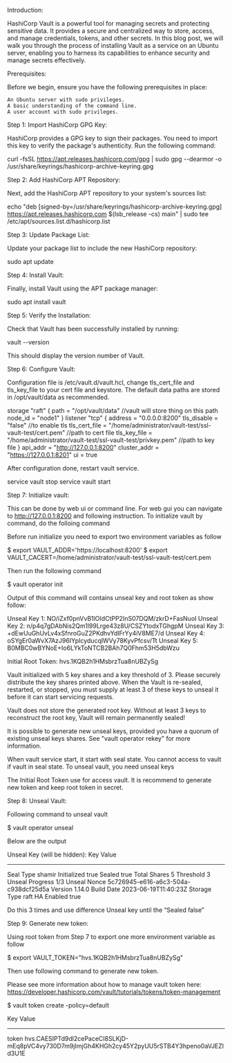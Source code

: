 Introduction:

HashiCorp Vault is a powerful tool for managing secrets and protecting sensitive data. It provides a secure and centralized way to store, access, and manage credentials, tokens, and other secrets. In this blog post, we will walk you through the process of installing Vault as a service on an Ubuntu server, enabling you to harness its capabilities to enhance security and manage secrets effectively.

Prerequisites:

Before we begin, ensure you have the following prerequisites in place:

    An Ubuntu server with sudo privileges.
    A basic understanding of the command line.
    A user account with sudo privileges.

Step 1: Import HashiCorp GPG Key:

HashiCorp provides a GPG key to sign their packages. You need to import this key to verify the package's authenticity. Run the following command:

curl -fsSL https://apt.releases.hashicorp.com/gpg | sudo gpg --dearmor -o /usr/share/keyrings/hashicorp-archive-keyring.gpg

Step 2: Add HashiCorp APT Repository:

Next, add the HashiCorp APT repository to your system's sources list:

echo "deb [signed-by=/usr/share/keyrings/hashicorp-archive-keyring.gpg] https://apt.releases.hashicorp.com $(lsb_release -cs)
 main"
 | sudo tee
 /etc/apt/sources.list.d/hashicorp.list

Step 3: Update Package List:

Update your package list to include the new HashiCorp repository:

sudo apt update

Step 4: Install Vault:

Finally, install Vault using the APT package manager:

sudo apt install vault

Step 5: Verify the Installation:

Check that Vault has been successfully installed by running:

vault --version

This should display the version number of Vault.

Step 6: Configure Vault:

Configuration file is /etc/vault.d/vault.hcl, change tls_cert_file and tls_key_file to your cert file and keystore. The default data paths are stored in /opt/vault/data as recommended. 

storage "raft" {
  path    = "/opt/vault/data"  //vault will store thing on this path
  node_id = "node1"
}
listener "tcp" {
  address     = "0.0.0.0:8200"
  tls_disable = "false"               //to enable tls
  tls_cert_file = "/home/administrator/vault-test/ssl-vault-test/cert.pem" //path to cert file
  tls_key_file = "/home/administrator/vault-test/ssl-vault-test/privkey.pem" //path to key file
}
api_addr = "http://127.0.0.1:8200"
cluster_addr = "https://127.0.0.1:8201"
ui = true

After configuration done, restart vault service.

service vault stop
service vault start

Step 7: Initialize vault:

This can be done by web ui or command line. For web gui you can navigate to http://127.0.0.1:8200 and following instruction. To initialize vault by command, do the folloing command

Before run initialize you need to export two environment variables as follow

$ export VAULT_ADDR='https://localhost:8200'
$ export VAULT_CACERT=/home/administrator/vault-test/ssl-vault-test/cert.pem

Then run the following command

$ vault operator init

Output of this command will contains unseal key and root token as show follow:

Unseal Key 1: NO/iZxf0pnVvB1lOIdCtPP2InS07DQM/zkrD+FasNuoI
Unseal Key 2: n/p4q7gDAbNis2Qm1l99Lrge43z8U/CSZYtodxTGhgpM
Unseal Key 3: +dEwUuGhUvLv4xSfnroGuZ2PKdhvYdlFrYy4iV8ME7/d
Unseal Key 4: oSYgEr0aWvX7AzJ96IYpIcyducqlWVy78KyvPfcsv/Tt
Unseal Key 5: B0MBC0wBYNoE+Io6LYkToNTCB2BAh7Q0Fhm53H5dbWzu

Initial Root Token: hvs.1KQB2h1HMsbrzTua8nUBZySg

Vault initialized with 5 key shares and a key threshold of 3. Please securely
distribute the key shares printed above. When the Vault is re-sealed,
restarted, or stopped, you must supply at least 3 of these keys to unseal it
before it can start servicing requests.

Vault does not store the generated root key. Without at least 3 keys to
reconstruct the root key, Vault will remain permanently sealed!

It is possible to generate new unseal keys, provided you have a quorum of
existing unseal keys shares. See "vault operator rekey" for more information.

When vault service start, it start with seal state. You cannot access to vault if vault in seal state. To unseal vault, you need unseal keys

The Initial Root Token use for access vault. It is recommend to generate new token and keep root token in secret.

Step 8: Unseal Vault:

Following command to unseal vault

$ vault operator unseal

Below are the output

Unseal Key (will be hidden):<type the unseal key>
Key            	Value
---            	-----
Seal Type      	shamir
Initialized    	true
Sealed         	true
Total Shares   	5
Threshold      	3
Unseal Progress	1/3
Unseal Nonce   	5c726945-e616-a6c3-504a-c938dcf25d5a
Version        	1.14.0
Build Date     	2023-06-19T11:40:23Z
Storage Type   	raft
HA Enabled     	true

Do this 3 times and use difference Unseal key until the “Sealed false”

Step 9: Generate new token:

Using root token from Step 7 to export one more environment variable as follow

$ export VAULT_TOKEN="hvs.1KQB2h1HMsbrzTua8nUBZySg"

Then use following command to generate new token.

Please see more information about how to manage vault token here: https://developer.hashicorp.com/vault/tutorials/tokens/token-management

$ vault token create -policy=default

Key                  Value
---                  -----
token                hvs.CAESIPTd9dl2cePaceCI8SLKjD-mEq8pVC4vy730D7m9jImjGh4KHGh2cy45Y2pyUU5rSTB4Y3hpeno0aVJEZld3U1E

